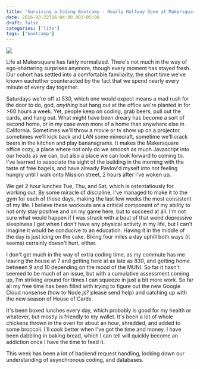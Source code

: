 ```yaml
---
title: 'Surviving a Coding Bootcamp - Nearly Halfway Done at Makersquare'
date: 2016-03-22T16:04:00.003-05:00
draft: false
categories: ['life']
tags: ['bootcamp']
---
```


[![](https://2.bp.blogspot.com/-bioGlaqVqtg/VvGvs6ltN0I/AAAAAAABNl4/IGEyONVVmY4BOdgab1pl2ygdgmaS9cBxg/s400/20160319_103724.jpg)](https://2.bp.blogspot.com/-bioGlaqVqtg/VvGvs6ltN0I/AAAAAAABNl4/IGEyONVVmY4BOdgab1pl2ygdgmaS9cBxg/s1600/20160319_103724.jpg)



Life at Makersquare has fairly normalized. There's not much in the way of ego-shattering surprises anymore, though every moment has stayed fresh. Our cohort has settled into a comfortable familiarity, the short time we've known eachother counteracted by the fact that we spend nearly every minute of every day together.

Saturdays we're off at 530, which one would expect means a mad rush for the door to do, god, _anything_ but hang out at the office we're planted in for >60 hours a week. Yet, people keep on coding, grab beers, pull out the cards, and hang out. What might have been dreary has become a sort of second home, or in my case even more of a home than anywhere else in California. Sometimes we'll throw a movie or tv show up on a projector, sometimes we'll kick back and LAN some minecraft, sometime we'll crack beers in the kitchen and play bananagrams. It makes the Makersquare office cozy, a place where not only do we smoosh as much Javascript into our heads as we can, but also a place we can look forward to coming to. I've learned to associate the sight of the building in the morning with the taste of free bagels, and have already Pavlov'd myself into not feeling hungry until I walk onto Mission street, 2 hours after I've woken up.

We get 2 hour lunches Tue, Thu, and Sat, which is ostentatiously for working out. By some miracle of discipline, I've managed to make it to the gym for each of those days, making the last few weeks the most consistent of my life. I believe these workouts are a critical component of my ability to not only stay positive and on my game here, but to succeed at all. I'm not sure what would happen if I was struck with a bout of that weird depressive sleepiness I get when I don't have any physical activity in my life, but I can't imagine it would be conducive to an education. Having it in the middle of the day is just icing on the cake. Biking four miles a day uphill both ways (it seems) certainly doesn't hurt, either.

I don't get much in the way of extra coding time, as my commute has me leaving the house at 7 and getting here at as late as 830, and getting home between 9 and 10 depending on the mood of the MUNI. So far it hasn't seemed to be much of an issue, but with a cumulative assessment coming up, I'm striking around for times I can squeeze in just a bit more work. So far all my free time has been filled with trying to figure out the new Google Cloud nonsense (how to Node.js? please send help) and catching up with the new season of House of Cards.

It's been boxed lunches every day, which probably is good for my health or whatever, but mostly is friendly to my wallet. It's been a lot of whole chickens thrown in the oven for about an hour, shredded, and added to some broccoli. I'll cook better when I've got the time and money. I have been dabbling in baking bread, which I can tell will quickly become an addiction once I have the time to feed it.

This week has been a lot of backend request handling, locking down our understanding of asynchronous coding, and databases.
